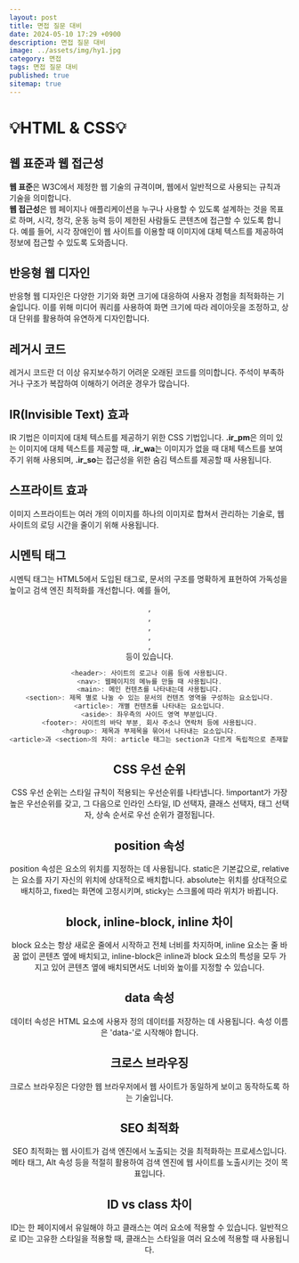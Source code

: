 ```yaml
---
layout: post
title: 면접 질문 대비 
date: 2024-05-10 17:29 +0900
description: 면접 질문 대비 
image: ../assets/img/hy1.jpg
category: 면접
tags: 면접 질문 대비 
published: true
sitemap: true
---
```


# 💡HTML & CSS💡

## 웹 표준과 웹 접근성
<strong>웹 표준</strong>은 W3C에서 제정한 웹 기술의 규격이며, 웹에서 일반적으로 사용되는 규칙과 기술을 의미합니다.<br>
<strong>웹 접근성</strong>은 웹 페이지나 애플리케이션을 누구나 사용할 수 있도록 설계하는 것을 목표로 하며, 시각, 청각, 운동 능력 등이 제한된 사람들도 콘텐츠에 접근할 수 있도록 합니다. 예를 들어, 시각 장애인이 웹 사이트를 이용할 때 이미지에 대체 텍스트를 제공하여 정보에 접근할 수 있도록 도와줍니다.

## 반응형 웹 디자인
반응형 웹 디자인은 다양한 기기와 화면 크기에 대응하여 사용자 경험을 최적화하는 기술입니다. 이를 위해 미디어 쿼리를 사용하여 화면 크기에 따라 레이아웃을 조정하고, 상대 단위를 활용하여 유연하게 디자인합니다.

## 레거시 코드
레거시 코드란 더 이상 유지보수하기 어려운 오래된 코드를 의미합니다. 주석이 부족하거나 구조가 복잡하여 이해하기 어려운 경우가 많습니다.

## IR(Invisible Text) 효과
IR 기법은 이미지에 대체 텍스트를 제공하기 위한 CSS 기법입니다. <strong>.ir_pm</strong>은 의미 있는 이미지에 대체 텍스트를 제공할 때, <strong>.ir_wa</strong>는 이미지가 없을 때 대체 텍스트를 보여주기 위해 사용되며, <strong>.ir_so</strong>는 접근성을 위한 숨김 텍스트를 제공할 때 사용됩니다.

## 스프라이트 효과
이미지 스프라이트는 여러 개의 이미지를 하나의 이미지로 합쳐서 관리하는 기술로, 웹 사이트의 로딩 시간을 줄이기 위해 사용됩니다.

## 시멘틱 태그
시멘틱 태그는 HTML5에서 도입된 태그로, 문서의 구조를 명확하게 표현하여 가독성을 높이고 검색 엔진 최적화를 개선합니다. 예를 들어, <header>, <nav>, <section>, <article>, <aside>, <footer> 등이 있습니다.
```javascript
<header>: 사이트의 로고나 이름 등에 사용됩니다.
<nav>: 웹페이지의 메뉴를 만들 때 사용됩니다.
<main>: 메인 컨텐츠를 나타내는데 사용됩니다.
<section>: 제목 별로 나눌 수 있는 문서의 컨텐츠 영역을 구성하는 요소입니다.
<article>: 개별 컨텐츠를 나타내는 요소입니다.
<aside>: 좌우측의 사이드 영역 부분입니다.
<footer>: 사이트의 바닥 부분, 회사 주소나 연락처 등에 사용됩니다.
<hgroup>: 제목과 부제목을 묶어서 나타내는 요소입니다.
<article>과 <section>의 차이: article 태그는 section과 다르게 독립적으로 존재할 수 있고 재 사용 할 수 있습니다. 즉 article이 좀 더 구체적입니다.
```
## CSS 우선 순위
CSS 우선 순위는 스타일 규칙이 적용되는 우선순위를 나타냅니다. !important가 가장 높은 우선순위를 갖고, 그 다음으로 인라인 스타일, ID 선택자, 클래스 선택자, 태그 선택자, 상속 순서로 우선 순위가 결정됩니다.

## position 속성
position 속성은 요소의 위치를 지정하는 데 사용됩니다. static은 기본값으로, relative는 요소를 자기 자신의 위치에 상대적으로 배치합니다. absolute는 위치를 상대적으로 배치하고, fixed는 화면에 고정시키며, sticky는 스크롤에 따라 위치가 바뀝니다.

## block, inline-block, inline 차이
block 요소는 항상 새로운 줄에서 시작하고 전체 너비를 차지하며, inline 요소는 줄 바꿈 없이 콘텐츠 옆에 배치되고, inline-block은 inline과 block 요소의 특성을 모두 가지고 있어 콘텐츠 옆에 배치되면서도 너비와 높이를 지정할 수 있습니다.

## data 속성
데이터 속성은 HTML 요소에 사용자 정의 데이터를 저장하는 데 사용됩니다. 속성 이름은 'data-'로 시작해야 합니다.

## 크로스 브라우징
크로스 브라우징은 다양한 웹 브라우저에서 웹 사이트가 동일하게 보이고 동작하도록 하는 기술입니다.

## SEO 최적화
SEO 최적화는 웹 사이트가 검색 엔진에서 노출되는 것을 최적화하는 프로세스입니다. 메타 태그, Alt 속성 등을 적절히 활용하여 검색 엔진에 웹 사이트를 노출시키는 것이 목표입니다.

## ID vs class 차이
ID는 한 페이지에서 유일해야 하고 클래스는 여러 요소에 적용할 수 있습니다. 일반적으로 ID는 고유한 스타일을 적용할 때, 클래스는 스타일을 여러 요소에 적용할 때 사용됩니다.